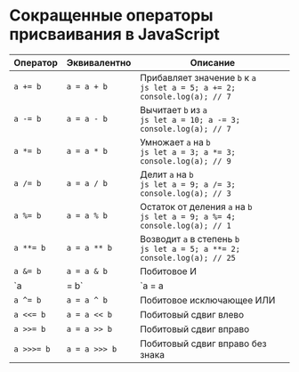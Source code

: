 # Сокращенные операторы присваивания в JavaScript

| Оператор  | Эквивалентно | Описание |
|-----------|-------------|----------|
| `a += b`  | `a = a + b`  | Прибавляет значение `b` к `a` <br> ```js let a = 5; a += 2; console.log(a); // 7 ``` |
| `a -= b`  | `a = a - b`  | Вычитает `b` из `a` <br> ```js let a = 10; a -= 3; console.log(a); // 7 ``` |
| `a *= b`  | `a = a * b`  | Умножает `a` на `b` <br> ```js let a = 3; a *= 3; console.log(a); // 9 ``` |
| `a /= b`  | `a = a / b`  | Делит `a` на `b` <br> ```js let a = 9; a /= 3; console.log(a); // 3 ``` |
| `a %= b`  | `a = a % b`  | Остаток от деления `a` на `b` <br> ```js let a = 9; a %= 4; console.log(a); // 1 ``` |
| `a **= b` | `a = a ** b` | Возводит `a` в степень `b` <br> ```js let a = 5; a **= 2; console.log(a); // 25 ``` |
| `a &= b`  | `a = a & b`  | Побитовое И |
| `a |= b`  | `a = a | b`  | Побитовое ИЛИ |
| `a ^= b`  | `a = a ^ b`  | Побитовое исключающее ИЛИ |
| `a <<= b` | `a = a << b` | Побитовый сдвиг влево |
| `a >>= b` | `a = a >> b` | Побитовый сдвиг вправо |
| `a >>>= b` | `a = a >>> b` | Побитовый сдвиг вправо без знака |

